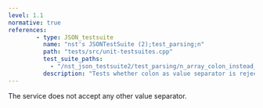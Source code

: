 ```yaml
---
level: 1.1
normative: true
references:
        - type: JSON_testsuite
          name: "nst's JSONTestSuite (2);test_parsing;n"
          path: "tests/src/unit-testsuites.cpp"
          test_suite_paths:
            - "/nst_json_testsuite2/test_parsing/n_array_colon_instead_of_comma.json"
          description: "Tests whether colon as value separator is rejected."
---
```


The service does not accept any other value separator.